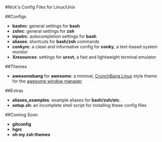 #Nick's Config Files for Linux/Unix

##Configs
- __bashrc__: general settings for __bash__
- __zshrc__: general settings for __zsh__
- __inputrc__: autocompletion settings for __bash__
- __aliases__: shortcuts for __bash/zsh__ commands
- __conkyrc__: a clean and informative config for __conky__, a text-based system monitor
- __Xresources__: settings for __urxvt__, a fast and lightweight terminal emulator

##Themes
- __awesomebang__ for __awesome__: a minimal, [CrunchBang Linux](http://crunchbanglinux.org/) style theme for the [awesome window manager](http://awesome.naquadah.org/)

##Extras
- __aliases_examples__: example aliases for __bash/zsh/etc.__
- __setup.sh__: an incomplete shell script for installing these config files

##Coming Soon
- __gitconfig__
- __hgrc__
- __oh my zsh themes__
